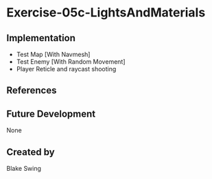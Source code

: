 # Exercise-05c-LightsAndMaterials


## Implementation
* Test Map [With Navmesh]
* Test Enemy [With Random Movement]
* Player Reticle and raycast shooting

## References

## Future Development
None

## Created by
Blake Swing
